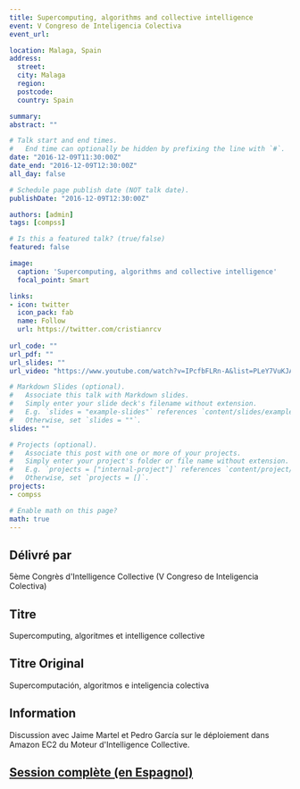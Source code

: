 ```yaml
---
title: Supercomputing, algorithms and collective intelligence
event: V Congreso de Inteligencia Colectiva
event_url: 

location: Malaga, Spain
address:
  street: 
  city: Malaga
  region: 
  postcode: 
  country: Spain

summary: 
abstract: ""

# Talk start and end times.
#   End time can optionally be hidden by prefixing the line with `#`.
date: "2016-12-09T11:30:00Z"
date_end: "2016-12-09T12:30:00Z"
all_day: false

# Schedule page publish date (NOT talk date).
publishDate: "2016-12-09T12:30:00Z"

authors: [admin]
tags: [compss]

# Is this a featured talk? (true/false)
featured: false

image:
  caption: 'Supercomputing, algorithms and collective intelligence'
  focal_point: Smart

links:
- icon: twitter
  icon_pack: fab
  name: Follow
  url: https://twitter.com/cristianrcv
  
url_code: ""
url_pdf: ""
url_slides: ""
url_video: "https://www.youtube.com/watch?v=IPcfbFLRn-A&list=PLeY7VuKJA5aUS1jZoiKZTl9fqaDb2aJf6&index=3"

# Markdown Slides (optional).
#   Associate this talk with Markdown slides.
#   Simply enter your slide deck's filename without extension.
#   E.g. `slides = "example-slides"` references `content/slides/example-slides.md`.
#   Otherwise, set `slides = ""`.
slides: ""

# Projects (optional).
#   Associate this post with one or more of your projects.
#   Simply enter your project's folder or file name without extension.
#   E.g. `projects = ["internal-project"]` references `content/project/deep-learning/index.md`.
#   Otherwise, set `projects = []`.
projects:
- compss

# Enable math on this page?
math: true
---
```


<h2>Délivré par</h2>

5ème Congrès d'Intelligence Collective (V Congreso de Inteligencia Colectiva)

<h2>Titre</h2>

Supercomputing, algoritmes et intelligence collective

<h2>Titre Original</h2>

Supercomputación, algoritmos e inteligencia colectiva

<h2>Information</h2>

Discussion avec Jaime Martel et Pedro García sur le déploiement dans Amazon EC2 du Moteur d'Intelligence Collective.

<h2><a href="https://www.youtube.com/watch?v=IPcfbFLRn-A&list=PLeY7VuKJA5aUS1jZoiKZTl9fqaDb2aJf6&index=3" target="_blank">Session complète (en Espagnol)</a></h2>
